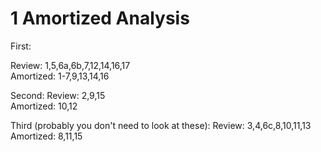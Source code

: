 # 1 Amortized Analysis

First:

Review: 1,5,6a,6b,7,12,14,16,17  
Amortized: 1-7,9,13,14,16  

Second:
Review: 2,9,15  
Amortized: 10,12  

Third (probably you don't need to look at these):
Review: 3,4,6c,8,10,11,13  
Amortized: 8,11,15

